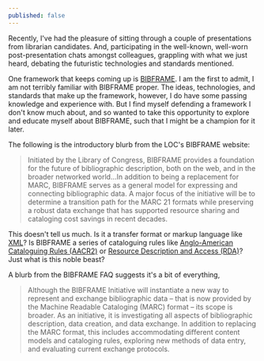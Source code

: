 ```yaml
---
published: false
---
```

Recently, I've had the pleasure of sitting through a couple of presentations from librarian candidates.  And, participating in the well-known, well-worn post-presentation chats amongst colleagues, grappling with what we just heard, debating the futuristic technologies and standards mentioned.

One framework that keeps coming up is [BIBFRAME](https://www.loc.gov/bibframe/).  I am the first to admit, I am not terribly familiar with BIBFRAME proper.  The ideas, technologies, and standards that make up the framework, however, I do have some passing knowledge and experience with.  But I find myself defending a framework I don't know much about, and so wanted to take this opportunity to explore and educate myself about BIBFRAME, such that I might be a champion for it later.

The following is the introductory blurb from the LOC's BIBFRAME website:

> Initiated by the Library of Congress, BIBFRAME provides a foundation for the future of bibliographic description, both on the web, and in the broader networked world...In addition to being a replacement for MARC, BIBFRAME serves as a general model for expressing and connecting bibliographic data. A major focus of the initiative will be to determine a transition path for the MARC 21 formats while preserving a robust data exchange that has supported resource sharing and cataloging cost savings in recent decades.

This doesn't tell us much.  Is it a transfer format or markup language like [XML](https://en.wikipedia.org/wiki/XML)?  Is BIBFRAME a series of cataloguing rules like [Anglo-American Cataloguing Rules (AACR2)](https://en.wikipedia.org/wiki/Anglo-American_Cataloguing_Rules) or [Resource Description and Access (RDA)](https://en.wikipedia.org/wiki/Resource_Description_and_Access)?  Just what is this noble beast?

A blurb from the BIBFRAME FAQ suggests it's a bit of everything,

> Although the BIBFRAME Initiative will instantiate a new way to represent and exchange bibliographic data – that is now provided by the Machine Readable Cataloging (MARC) format – its scope is broader. As an initiative, it is investigating all aspects of bibliographic description, data creation, and data exchange. In addition to replacing the MARC format, this includes accommodating different content models and cataloging rules, exploring new methods of data entry, and evaluating current exchange protocols.


